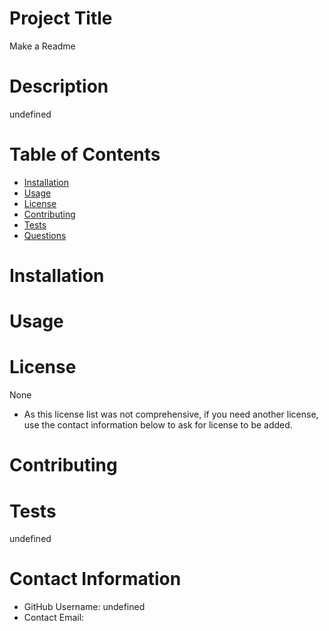 
# Project Title
Make a Readme

# Description
undefined

# Table of Contents 
* [Installation](#-Installation)
* [Usage](#-Usage)
* [License](#-Installation)
* [Contributing](#-Contributing)
* [Tests](#-Tests)
* [Questions](#-Contact-Information)
    
# Installation


# Usage


# License 
None
* As this license list was not comprehensive, if you need another license, use the contact information below to ask for license to be added. 

# Contributing 


# Tests
undefined

# Contact Information 
* GitHub Username: undefined
* Contact Email: 
